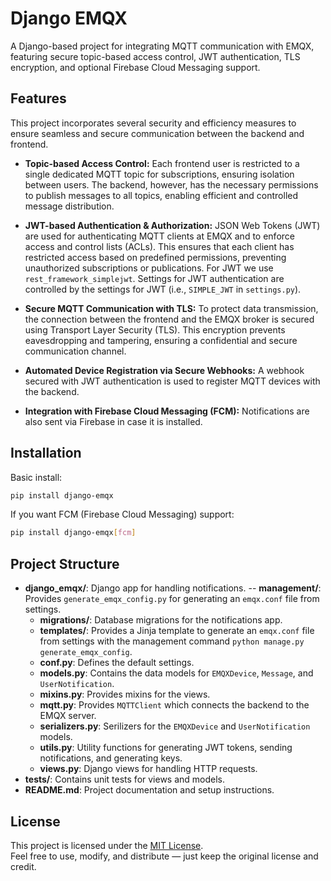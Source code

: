 # Django EMQX

A Django-based project for integrating MQTT communication with EMQX, featuring secure topic-based access control, JWT authentication, TLS encryption, and optional Firebase Cloud Messaging support.

## Features

This project incorporates several security and efficiency measures to ensure seamless and secure communication between the backend and frontend.

- **Topic-based Access Control:**
    Each frontend user is restricted to a single dedicated MQTT topic for subscriptions, ensuring isolation between users. The backend, however, has the necessary permissions to publish messages to all topics, enabling efficient and controlled message distribution.

- **JWT-based Authentication & Authorization:**
    JSON Web Tokens (JWT) are used for authenticating MQTT clients at EMQX and to enforce access and control lists (ACLs). This ensures that each client has restricted access based on predefined permissions, preventing unauthorized subscriptions or publications. For JWT we use `rest_framework_simplejwt`. Settings for JWT authentication are controlled by the settings for JWT (i.e., `SIMPLE_JWT` in `settings.py`).

- **Secure MQTT Communication with TLS:**
    To protect data transmission, the connection between the frontend and the EMQX broker is secured using Transport Layer Security (TLS). This encryption prevents eavesdropping and tampering, ensuring a confidential and secure communication channel.

- **Automated Device Registration via Secure Webhooks:**
    A webhook secured with JWT authentication is used to register MQTT devices with the backend.

- **Integration with Firebase Cloud Messaging (FCM):**
    Notifications are also sent via Firebase in case it is installed.

## Installation

Basic install:

```bash
pip install django-emqx
```
If you want FCM (Firebase Cloud Messaging) support:

```bash
pip install django-emqx[fcm]
```

## Project Structure

  - **django_emqx/**: Django app for handling notifications.
    -- **management/**: Provides `generate_emqx_config.py` for generating an `emqx.conf` file from settings.
    - **migrations/**: Database migrations for the notifications app.
    - **templates/**: Provides a Jinja template to generate an `emqx.conf` file from settings with the management command `python manage.py generate_emqx_config`.
    - **conf.py**: Defines the default settings.
    - **models.py**: Contains the data models for `EMQXDevice`, `Message`, and `UserNotification`.
    - **mixins.py**: Provides mixins for the views.
    - **mqtt.py**: Provides `MQTTClient` which connects the backend to the EMQX server.
    - **serializers.py**: Serilizers for the `EMQXDevice` and `UserNotification` models.
    - **utils.py**: Utility functions for generating JWT tokens, sending notifications, and generating keys.
    - **views.py**: Django views for handling HTTP requests.
  - **tests/**: Contains unit tests for views and models.
  - **README.md**: Project documentation and setup instructions.

## License

This project is licensed under the [MIT License](./LICENSE).  
Feel free to use, modify, and distribute — just keep the original license and credit.
